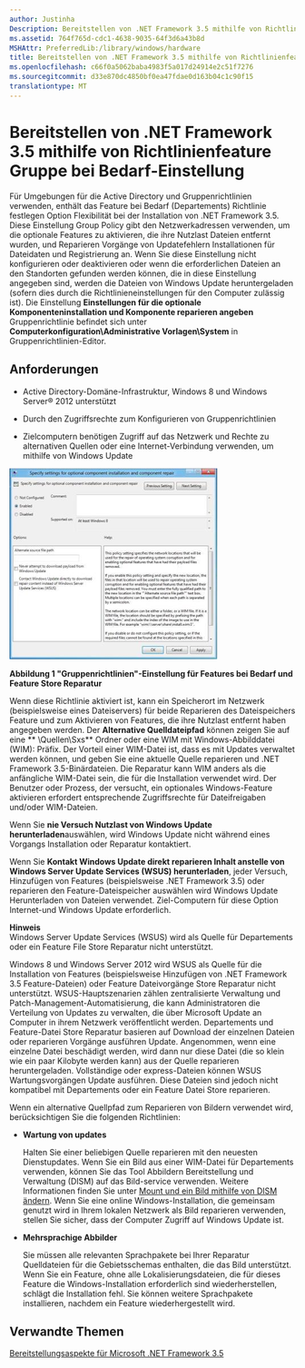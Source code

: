 ```yaml
---
author: Justinha
Description: Bereitstellen von .NET Framework 3.5 mithilfe von Richtlinienfeature Gruppe bei Bedarf-Einstellung
ms.assetid: 764f765d-cdc1-4638-9035-64f3d6a43b8d
MSHAttr: PreferredLib:/library/windows/hardware
title: Bereitstellen von .NET Framework 3.5 mithilfe von Richtlinienfeature Gruppe bei Bedarf-Einstellung
ms.openlocfilehash: c66f0a5062baba4983f5a017d24914e2c51f7276
ms.sourcegitcommit: d33e870dc4850bf0ea47fdae0d163b04c1c90f15
translationtype: MT
---
```

# <a name="deploy-net-framework-35-by-using-group-policy-feature-on-demand-setting"></a>Bereitstellen von .NET Framework 3.5 mithilfe von Richtlinienfeature Gruppe bei Bedarf-Einstellung


Für Umgebungen für die Active Directory und Gruppenrichtlinien verwenden, enthält das Feature bei Bedarf (Departements) Richtlinie festlegen Option Flexibilität bei der Installation von .NET Framework 3.5. Diese Einstellung Group Policy gibt den Netzwerkadressen verwenden, um die optionale Features zu aktivieren, die ihre Nutzlast Dateien entfernt wurden, und Reparieren Vorgänge von Updatefehlern Installationen für Dateidaten und Registrierung an. Wenn Sie diese Einstellung nicht konfigurieren oder deaktivieren oder wenn die erforderlichen Dateien an den Standorten gefunden werden können, die in diese Einstellung angegeben sind, werden die Dateien von Windows Update heruntergeladen (sofern dies durch die Richtlinieneinstellungen für den Computer zulässig ist). Die Einstellung **Einstellungen für die optionale Komponenteninstallation und Komponente reparieren angeben** Gruppenrichtlinie befindet sich unter **Computerkonfiguration\\Administrative Vorlagen\\System** in Gruppenrichtlinien-Editor.

## <a name="span-idrequirementsspanspan-idrequirementsspanspan-idrequirementsspanrequirements"></a><span id="Requirements"></span><span id="requirements"></span><span id="REQUIREMENTS"></span>Anforderungen


-   Active Directory-Domäne-Infrastruktur, Windows 8 und Windows Server® 2012 unterstützt

-   Durch den Zugriffsrechte zum Konfigurieren von Gruppenrichtlinien

-   Zielcomputern benötigen Zugriff auf das Netzwerk und Rechte zu alternativen Quellen oder eine Internet-Verbindung verwenden, um mithilfe von Windows Update

![Festlegen von Funktionen bei Bedarf Gruppenrichtlinien](images/gpsettingfeaturesondemand.jpg)

**Abbildung 1 "Gruppenrichtlinien"-Einstellung für Features bei Bedarf und Feature Store Reparatur**

Wenn diese Richtlinie aktiviert ist, kann ein Speicherort im Netzwerk (beispielsweise eines Dateiservers) für beide Reparieren des Dateispeichers Feature und zum Aktivieren von Features, die ihre Nutzlast entfernt haben angegeben werden. Der **Alternative Quelldateipfad** können zeigen Sie auf eine ** \\Quellen\\Sxs** Ordner oder eine WIM mit Windows-Abbilddatei (WIM): Präfix. Der Vorteil einer WIM-Datei ist, dass es mit Updates verwaltet werden können, und geben Sie eine aktuelle Quelle reparieren und .NET Framework 3.5-Binärdateien. Die Reparatur kann WIM anders als die anfängliche WIM-Datei sein, die für die Installation verwendet wird. Der Benutzer oder Prozess, der versucht, ein optionales Windows-Feature aktivieren erfordert entsprechende Zugriffsrechte für Dateifreigaben und/oder WIM-Dateien.

Wenn Sie **nie Versuch Nutzlast von Windows Update herunterladen**auswählen, wird Windows Update nicht während eines Vorgangs Installation oder Reparatur kontaktiert.

Wenn Sie **Kontakt Windows Update direkt reparieren Inhalt anstelle von Windows Server Update Services (WSUS) herunterladen**, jeder Versuch, Hinzufügen von Features (beispielsweise .NET Framework 3.5) oder reparieren den Feature-Dateispeicher auswählen wird Windows Update Herunterladen von Dateien verwendet. Ziel-Computern für diese Option Internet-und Windows Update erforderlich.

**Hinweis**  
Windows Server Update Services (WSUS) wird als Quelle für Departements oder ein Feature File Store Reparatur nicht unterstützt.

Windows 8 und Windows Server 2012 wird WSUS als Quelle für die Installation von Features (beispielsweise Hinzufügen von .NET Framework 3.5 Feature-Dateien) oder Feature Dateivorgänge Store Reparatur nicht unterstützt. WSUS-Hauptszenarien zählen zentralisierte Verwaltung und Patch-Management-Automatisierung, die kann Administratoren die Verteilung von Updates zu verwalten, die über Microsoft Update an Computer in ihrem Netzwerk veröffentlicht werden. Departements und Feature-Datei Store Reparatur basieren auf Download der einzelnen Dateien oder reparieren Vorgänge ausführen Update. Angenommen, wenn eine einzelne Datei beschädigt werden, wird dann nur diese Datei (die so klein wie ein paar Kilobyte werden kann) aus der Quelle reparieren heruntergeladen. Vollständige oder express-Dateien können WSUS Wartungsvorgängen Update ausführen. Diese Dateien sind jedoch nicht kompatibel mit Departements oder ein Feature Datei Store reparieren.

 

Wenn ein alternative Quellpfad zum Reparieren von Bildern verwendet wird, berücksichtigen Sie die folgenden Richtlinien:

-   **Wartung von updates**

    Halten Sie einer beliebigen Quelle reparieren mit den neuesten Dienstupdates. Wenn Sie ein Bild aus einer WIM-Datei für Departements verwenden, können Sie das Tool Abbildern Bereitstellung und Verwaltung (DISM) auf das Bild-service verwenden. Weitere Informationen finden Sie unter [Mount und ein Bild mithilfe von DISM ändern](http://go.microsoft.com/fwlink/p/?linkid=329973). Wenn Sie eine online Windows-Installation, die gemeinsam genutzt wird in Ihrem lokalen Netzwerk als Bild reparieren verwenden, stellen Sie sicher, dass der Computer Zugriff auf Windows Update ist.

-   **Mehrsprachige Abbilder**

    Sie müssen alle relevanten Sprachpakete bei Ihrer Reparatur Quelldateien für die Gebietsschemas enthalten, die das Bild unterstützt. Wenn Sie ein Feature, ohne alle Lokalisierungsdateien, die für dieses Feature die Windows-Installation erforderlich sind wiederherstellen, schlägt die Installation fehl. Sie können weitere Sprachpakete installieren, nachdem ein Feature wiederhergestellt wird.

## <a name="span-idrelatedtopicsspanrelated-topics"></a><span id="related_topics"></span>Verwandte Themen


[Bereitstellungsaspekte für Microsoft .NET Framework 3.5](microsoft-net-framework-35-deployment-considerations.md)

 

 






